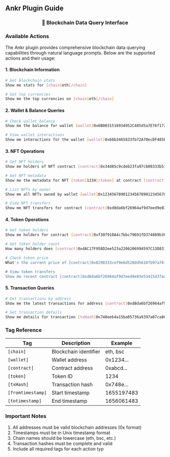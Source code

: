 
## Ankr Plugin Guide

<div align="center">
  <h3>🔗 Blockchain Data Query Interface</h3>
</div>

### Available Actions

The Ankr plugin provides comprehensive blockchain data querying capabilities through natural language prompts. Below are the supported actions and their usage:

#### 1. Blockchain Information
```bash
# Get blockchain stats
Show me stats for [chain]eth[/chain]

# Get top currencies
Show me the top currencies on [chain]eth[/chain]
```

#### 2. Wallet & Balance Queries
```bash
# Check wallet balance
Show me the balance for wallet [wallet]0x6B0031518934952C485d5a7E76f1729B50e67486[/wallet] on [chain]eth[/chain]

# View wallet interactions
Show me interactions for the wallet [wallet]0x68b3465833fb72A70ecDF485E0e4C7bD8665Fc45[/wallet]
```

#### 3. NFT Operations
```bash
# Get NFT holders
Show me holders of NFT contract [contract]0x34d85c9cdeb23fa97cb08333b511ac86e1c4e258[/contract] token [token]112234[/token] on [chain]eth[/chain]

# Get NFT metadata
Show me the metadata for NFT [token]1234[/token] at contract [contract]0xbc4ca0eda7647a8ab7c2061c2e118a18a936f13d[/contract] [chain]eth[/chain]

# List NFTs by owner
Show me all NFTs owned by wallet [wallet]0x1234567890123456789012345678901234567890[/wallet] on [chain]eth[/chain]

# View NFT transfers
Show me NFT transfers for contract [contract]0xd8da6bf26964af9d7eed9e03e53415d37aa96045[/contract] [chain]eth[/chain] [fromtimestamp]1655197483[/fromtimestamp][totimestamp]1671974699[/totimestamp]
```

#### 4. Token Operations
```bash
# Get token holders
Show me holders for contract [contract]0xf307910A4c7bbc79691fD374889b36d8531B08e3[/contract] on [chain]bsc[/chain]

# Get token holder count
How many holders does [contract]0xdAC17F958D2ee523a2206206994597C13D831ec7[/contract] have? [chain]eth[/chain]

# Check token price
What's the current price of [contract]0x8290333cef9e6d528dd5618fb97a76f268f3edd4[/contract] token [chain]eth[/chain]

# View token transfers
Show me recent contract [contract]0xd8da6bf26964af9d7eed9e03e53415d37aa96045[/contract] transfers [chain]eth[/chain] from [fromtimestamp]1655197483[/fromtimestamp] to [totimestamp]1656061483[/totimestamp]
```

#### 5. Transaction Queries
```bash
# Get transactions by address
Show me the latest transactions for address [contract]0xd8da6bf26964af9d7eed9e03e53415d37aa96045[/contract] [chain]eth[/chain]

# Get transaction details
Show me details for transaction [txHash]0x748eeb4a15ba05736a9397a07ca86f0184c0c1eca53fa901b28a412d1a3f211f[/txHash] [chain]eth[/chain]
```

### Tag Reference

| Tag | Description | Example |
|-----|-------------|---------|
| `[chain]` | Blockchain identifier | eth, bsc |
| `[wallet]` | Wallet address | 0x1234... |
| `[contract]` | Contract address | 0xabcd... |
| `[token]` | Token ID | 1234 |
| `[txHash]` | Transaction hash | 0x748e... |
| `[fromtimestamp]` | Start timestamp | 1655197483 |
| `[totimestamp]` | End timestamp | 1656061483 |

### Important Notes

1. All addresses must be valid blockchain addresses (0x format)
2. Timestamps must be in Unix timestamp format
3. Chain names should be lowercase (eth, bsc, etc.)
4. Transaction hashes must be complete and valid
5. Include all required tags for each action typ
